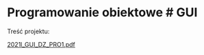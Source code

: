 # Programowanie obiektowe # GUI
Treść projektu:

[2021l_GUI_DZ_PRO1.pdf](https://github.com/alankaczmarzyk/Warehouses.java/files/8907538/2021l_GUI_DZ_PRO1.pdf)
